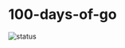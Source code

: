 # 100-days-of-go
![status](https://img.shields.io/github/workflow/status/siansiansu/100-days-of-go/goTest)
